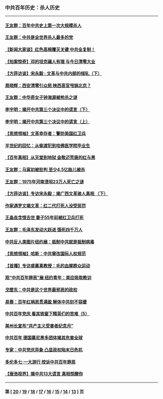 ### 中共百年历史：杀人历史
---
#### [王友群：百年中共史上第一次大规模杀人](../../pages/nf1176106/n13863785.md?11140430) 
#### [王友群：中共是全世界杀人最多的党](../../pages/nf1176106/n13860689.md?11140430) 
#### [【新闻大家谈】红色高棉覆灭关键 中共全复制！](../../pages/nf1176106/n13850222.md?11140430) 
#### [【拍案惊奇】邓的坦克碾人有理 与今日清零大业](../../pages/nf1176106/n13729574.md?11140430) 
#### [【方菲访谈】宋永毅 : 文革与中共内部的倾轧（下）](../../pages/nf1176106/n13486836.md?11140430) 
#### [周晓辉：西安清零引众怒 陕西高官甩锅北京？](../../pages/nf1176106/n13484627.md?11140430) 
#### [王友群：中华奇女子钟海源被枪杀之谜](../../pages/nf1176106/n13430555.md?11140430) 
#### [李宇明：揭开中共第三个决议中的谎言（下）](../../pages/nf1176106/n13389389.md?11140430) 
#### [李宇明：揭开中共第三个决议中的谎言（上）](../../pages/nf1176106/n13388697.md?11140430) 
#### [【思想领袖】文革幸存者：警防美国红卫兵](../../pages/nf1176106/n13339289.md?11140430) 
#### [半世纪的回忆：从偷渡犯到哈佛医学院毕业生](../../pages/nf1176106/n13345328.md?11140430) 
#### [【百年真相】从天堂到地狱 金敬迈荒唐的红与黑](../../pages/nf1176106/n13336995.md?11140430) 
#### [王友群：马寅初被批判 至少4.5亿胎儿被杀](../../pages/nf1176106/n13260313.md?11140430) 
#### [王友群：1975年河南溃坝23万人死亡之谜](../../pages/nf1176106/n13231576.md?11140430) 
#### [【方菲访谈】专访宋永毅：揭广西文革骇人真相 （下）](../../pages/nf1176106/n13209074.md?11140430) 
#### [作家遇罗文揭文革：红二代打死人没受惩罚](../../pages/nf1176106/n13205254.md?11140430) 
#### [王晶垚含恨去世 妻子55年前被红卫兵打死](../../pages/nf1176106/n13203590.md?11140430) 
#### [王友群：毛泽东发动大跃进 饿死四千万人](../../pages/nf1176106/n13177158.md?11140430) 
#### [中共反人类图片纽约展：抵制中共就是抵制病毒](../../pages/nf1176106/n13115371.md?11140430) 
#### [【思想领袖】哈斯：中共窜改国际人权规范](../../pages/nf1176106/n13053647.md?11140430) 
#### [【首播】专访盛慕真教授：毛的血腥群众运动](../../pages/nf1176106/n13091782.md?11140430) 
#### [观“中共百年罪恶”展 纽约青年：美应吸取教训](../../pages/nf1176106/n13085246.md?11140430) 
#### [戈壁东：中共是这个世界最邪恶的政权](../../pages/nf1176106/n13085641.md?11140430) 
#### [易蓉：百年红祸恶贯满盈 解体中共刻不容缓](../../pages/nf1176106/n13084455.md?11140430) 
#### [中共百年党庆 看其铁窗下精英们的苦难（5）](../../pages/nf1176106/n13076766.md?11140430) 
#### [美州长宣布“共产主义受害者纪念月”](../../pages/nf1176106/n13074024.md?11140430) 
#### [中共百年 德国慕尼黑多团体揭其危害全球](../../pages/nf1176106/n13068873.md?11140430) 
#### [专家：中共党庆异象 凸显政权陷末日危机](../../pages/nf1176106/n13067084.md?11140430) 
#### [多伦多七·一大游行 控诉中共百年罪恶](../../pages/nf1176106/n13062043.md?11140430) 
#### [【唐浩视界】揭中共13大谎言 真相惊醒你](../../pages/nf1176106/n13065208.md?11140430) 

---
#### 第 [ [20](./20.md?11140430) / [19](./19.md?11140430) / [18](./18.md?11140430) / [17](./17.md?11140430) / [16](./16.md?11140430) / [15](./15.md?11140430) / [14](./14.md?11140430) / [13](./13.md?11140430) ] 页
